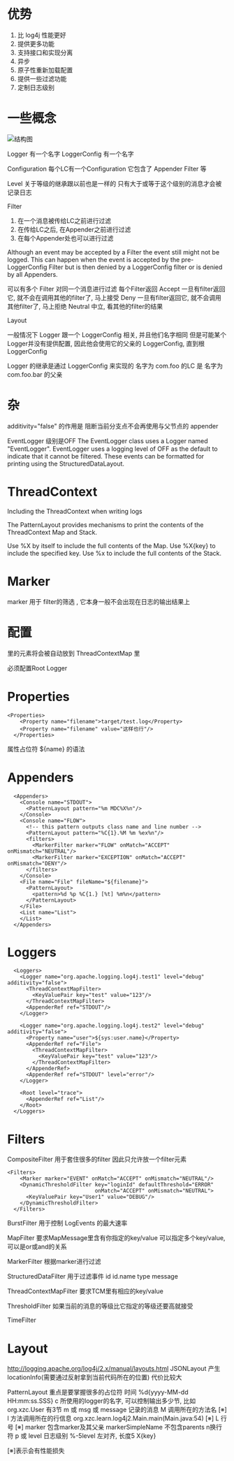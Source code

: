 # 优势 #
1. 比 log4j 性能更好
2. 提供更多功能
3. 支持接口和实现分离
4. 异步
5. 原子性重新加载配置
6. 提供一些过滤功能
7. 定制日志级别

# 一些概念 #
![结构图](http://logging.apache.org/log4j/2.x/images/Log4jClasses.jpg)

Logger 有一个名字
LoggerConfig 有一个名字

Configuration 每个LC有一个Configuration
它包含了 Appender Filter 等

Level
关于等级的继承跟以前也是一样的
只有大于或等于这个级别的消息才会被记录日志

Filter
1. 在一个消息被传给LC之前进行过滤
2. 在传给LC之后, 在Appender之前进行过滤
3. 在每个Appender处也可以进行过滤

Although an event may be accepted by a Filter the event still might not be logged. This can happen when the event is accepted by the pre-LoggerConfig Filter but is then denied by a LoggerConfig filter or is denied by all Appenders.

可以有多个 Filter 对同一个消息进行过滤
每个Filter返回
Accept 一旦有filter返回它, 就不会在调用其他的filter了, 马上接受
Deny 一旦有filter返回它, 就不会调用其他filter了, 马上拒绝
Neutral 中立, 看其他的filter的结果

Layout

一般情况下 Logger 跟一个 LoggerConfig 相关, 并且他们名字相同
但是可能某个Logger并没有提供配置, 因此他会使用它的父亲的 LoggerConfig, 直到根 LoggerConfig

Logger 的继承是通过 LoggerConfig 来实现的
名字为 com.foo 的LC 是 名字为 com.foo.bar 的父亲

# 杂 #
additivity="false" 的作用是 阻断当前分支点不会再使用与父节点的 appender


EventLogger
级别是OFF
The EventLogger class uses a Logger named "EventLogger". EventLogger uses a logging level of OFF as the default to indicate that it cannot be filtered. These events can be formatted for printing using the StructuredDataLayout.

# ThreadContext #
Including the ThreadContext when writing logs

The PatternLayout provides mechanisms to print the contents of the ThreadContext Map and Stack.

Use %X by itself to include the full contents of the Map.
Use %X{key} to include the specified key.
Use %x to include the full contents of the Stack.


# Marker #
marker 用于 filter的筛选 , 它本身一般不会出现在日志的输出结果上

# 配置 #
<properties>里的元素将会被自动放到 ThreadContextMap 里

必须配置Root Logger

# Properties #
```
<Properties>
    <Property name="filename">target/test.log</Property>
    <Property name="filename" value="这样也行"/>
  </Properties>
```
属性占位符 ${name} 的语法


# Appenders #
```
  <Appenders>
    <Console name="STDOUT">
      <PatternLayout pattern="%m MDC%X%n"/>
    </Console>
    <Console name="FLOW">
      <!-- this pattern outputs class name and line number -->
      <PatternLayout pattern="%C{1}.%M %m %ex%n"/>
      <filters>
        <MarkerFilter marker="FLOW" onMatch="ACCEPT" onMismatch="NEUTRAL"/>
        <MarkerFilter marker="EXCEPTION" onMatch="ACCEPT" onMismatch="DENY"/>
      </filters>
    </Console>
    <File name="File" fileName="${filename}">
      <PatternLayout>
        <pattern>%d %p %C{1.} [%t] %m%n</pattern>
      </PatternLayout>
    </File>
    <List name="List">
    </List>
  </Appenders>
```

# Loggers #
```
  <Loggers>
    <Logger name="org.apache.logging.log4j.test1" level="debug" additivity="false">
      <ThreadContextMapFilter>
        <KeyValuePair key="test" value="123"/>
      </ThreadContextMapFilter>
      <AppenderRef ref="STDOUT"/>
    </Logger>
 
    <Logger name="org.apache.logging.log4j.test2" level="debug" additivity="false">
      <Property name="user">${sys:user.name}</Property>
      <AppenderRef ref="File">
        <ThreadContextMapFilter>
          <KeyValuePair key="test" value="123"/>
        </ThreadContextMapFilter>
      </AppenderRef>
      <AppenderRef ref="STDOUT" level="error"/>
    </Logger>
 
    <Root level="trace">
      <AppenderRef ref="List"/>
    </Root>
  </Loggers>
```

# Filters #
CompositeFilter 用于套住很多的filter
因此只允许放一个filter元素
```
<Filters>
    <Marker marker="EVENT" onMatch="ACCEPT" onMismatch="NEUTRAL"/>
    <DynamicThresholdFilter key="loginId" defaultThreshold="ERROR"
                            onMatch="ACCEPT" onMismatch="NEUTRAL">
      <KeyValuePair key="User1" value="DEBUG"/>
    </DynamicThresholdFilter>
  </Filters>
```

BurstFilter 用于控制 LogEvents 的最大速率
<BurstFilter level="INFO" rate="16" maxBurst="100"/>

MapFilter
要求MapMessage里含有你指定的key/value
可以指定多个key/value, 可以是or或and的关系

MarkerFilter
根据marker进行过滤

StructuredDataFilter
用于过滤事件
id id.name type message

ThreadContextMapFilter
要求TCM里有相应的key/value

ThresholdFilter
如果当前的消息的等级比它指定的等级还要高就接受

TimeFilter
<TimeFilter start="05:00:00" end="05:30:00" onMatch="ACCEPT" onMismatch="DENY"/>

 

# Layout #
http://logging.apache.org/log4j/2.x/manual/layouts.html
JSONLayout
产生 locationInfo(需要通过反射拿到当前代码所在的位置) 代价比较大

PatternLayout
重点是要掌握很多的占位符
<PatternLayout pattern="%d{yyyy-MM-dd HH:mm:ss.SSS} %-5level %class - %msg%xEx%n"/>
时间 %d{yyyy-MM-dd HH:mm:ss.SSS}
c 所使用的logger的名字, 可以控制输出多少节, 比如 org.xzc.User 有3节
m 或 msg 或 message 记录的消息
M 调用所在的方法名 [※]
l 方法调用所在的行信息 org.xzc.learn.log4j2.Main.main(Main.java:54) [※]
L 行号 [※]
marker 包含marker及其父亲
markerSimpleName 不包含parents
n换行符
p 或 level 日志级别 %-5level 左对齐, 长度5
X{key}

[※]表示会有性能损失
